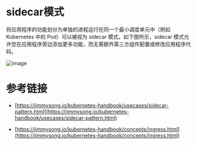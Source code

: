 # sidecar模式

将应用程序的功能划分为单独的进程运行在同一个最小调度单元中（例如 Kubernetes 中的 Pod）可以被视为 sidecar 模式。如下图所示，sidecar 模式允许您在应用程序旁边添加更多功能，而无需额外第三方组件配置或修改应用程序代码。

![image](https://user-images.githubusercontent.com/17688273/229668926-663c0a0a-eb44-451e-9132-58477b663382.png)


# 参考链接

- [https://jimmysong.io/kubernetes-handbook/usecases/sidecar-pattern.html](https://jimmysong.io/kubernetes-handbook/usecases/sidecar-pattern.html)

- [https://jimmysong.io/kubernetes-handbook/concepts/ingress.html](https://jimmysong.io/kubernetes-handbook/concepts/ingress.html)

